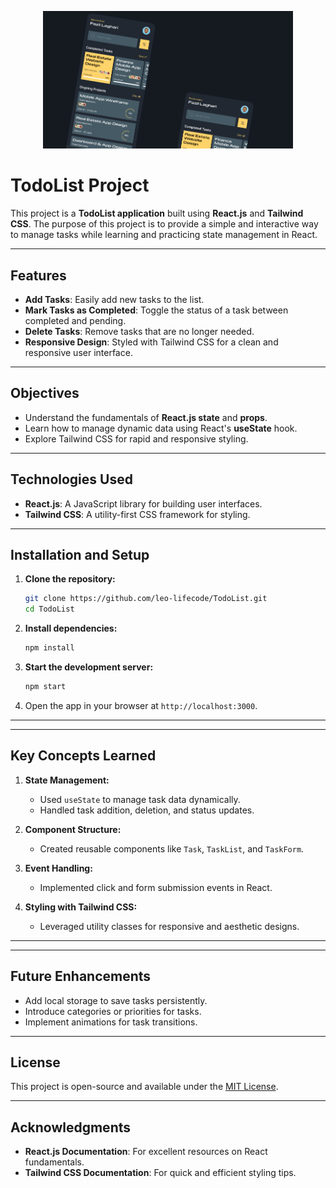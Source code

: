 <p align="center">
<img src="src/assets/todolist.png" width="400">
</p>

# TodoList Project

This project is a **TodoList application** built using **React.js** and **Tailwind CSS**. The purpose of this project is to provide a simple and interactive way to manage tasks while learning and practicing state management in React.

---

## Features

- **Add Tasks**: Easily add new tasks to the list.
- **Mark Tasks as Completed**: Toggle the status of a task between completed and pending.
- **Delete Tasks**: Remove tasks that are no longer needed.
- **Responsive Design**: Styled with Tailwind CSS for a clean and responsive user interface.

---

## Objectives

- Understand the fundamentals of **React.js state** and **props**.
- Learn how to manage dynamic data using React's **useState** hook.
- Explore Tailwind CSS for rapid and responsive styling.

---

## Technologies Used

- **React.js**: A JavaScript library for building user interfaces.
- **Tailwind CSS**: A utility-first CSS framework for styling.

---

## Installation and Setup

1. **Clone the repository:**
   ```bash
   git clone https://github.com/leo-lifecode/TodoList.git
   cd TodoList
   ```

2. **Install dependencies:**
   ```bash
   npm install
   ```

3. **Start the development server:**
   ```bash
   npm start
   ```

4. Open the app in your browser at `http://localhost:3000`.

---

---

## Key Concepts Learned

1. **State Management:**
   - Used `useState` to manage task data dynamically.
   - Handled task addition, deletion, and status updates.

2. **Component Structure:**
   - Created reusable components like `Task`, `TaskList`, and `TaskForm`.

3. **Event Handling:**
   - Implemented click and form submission events in React.

4. **Styling with Tailwind CSS:**
   - Leveraged utility classes for responsive and aesthetic designs.

---


---

## Future Enhancements

- Add local storage to save tasks persistently.
- Introduce categories or priorities for tasks.
- Implement animations for task transitions.

---

## License

This project is open-source and available under the [MIT License](LICENSE).

---

## Acknowledgments

- **React.js Documentation**: For excellent resources on React fundamentals.
- **Tailwind CSS Documentation**: For quick and efficient styling tips.

